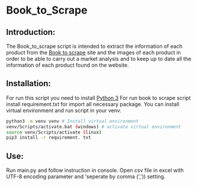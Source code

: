 # Book_to_Scrape
 
## Introduction:

The Book_to_scrape script is intended to extract the information of each product from the [Book to scrape](books.toscrape.com) site and the images of each product in order to be able to carry out a market analysis and to keep up to date all the information of each product found on the website.

## Installation:

For run this script you need to install [Python 3](https://www.python.org/)
For run book to scrape script install requirement.txt for import all necessary package.
You can install virtual environment and run script in your venv.

````bash
python3 -m venv venv # Install virtual environment 
venv/Scripts/activate.bat (windows) # activate virtual environment
source venv/Scripts/activate (linux)
pip3 install -r requirement. txt
````


## Use:

Run main.py and follow instruction in console.
Open csv file in excel with UTF-8 encoding parameter and 'seperate by comma (',')) setting. 
